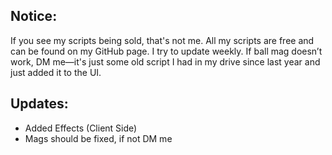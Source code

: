 ## Notice: 

If you see my scripts being sold, that's not me. All my scripts are free and can be found on my GitHub page. I try to update weekly. If ball mag doesn’t work, DM me—it's just some old script I had in my drive since last year and just added it to the UI.

## Updates:

- Added Effects (Client Side)
- Mags should be fixed, if not DM me






